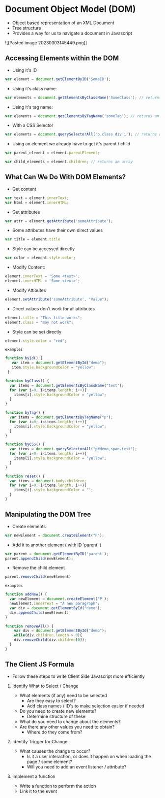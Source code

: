 # Document Object Model (DOM)

- Object based representation of an XML Document
- Tree structure
- Provides a way for us to navigate a document in Javascript

![[Pasted image 20230303145449.png]]


## Accessing Elements within the DOM

- Using it's ID
```javascript
var element = document.getElementByID('SomeID');
```

- Using it's class name:
```javascript
var elements = document.getElementsByClassName('SomeClass'); // returns an array
```

- Using it's tag name:
```javascript
var elements = document.getElementsByTagName('someTag'); // returns an array
```

- With a CSS Selector
```javascript
var elements = document.querySelectorAll('p.class div i'); // returns an array
```

- Using an element we already have to get it's parent / child
```javascript
var parent_element = element.parentElement;

var child_elements = element.children; // returns an array
```

## What Can We Do With DOM Elements?

- Get content
```javascript
var text = element.innerText;
var html = element.innerHTML;
```

- Get attributes
```javascript
var attr = element.getAttribute('someAttribute');
```

- Some attributes have their own direct values
```javascript
var title = element.title
```

- Style can be accessed directly
```javascript
var color = element.style.color;
```

- Modify Content:
```javascript
element.innerText = 'Some <text>';
element.innerHTML = 'Some <text>';
```

- Modify Attibutes
```javascript
element.setAttribute('someAttribute', "Value");
```

- Direct values don't work for all attributes
```javascript
element.title = "This title works";
element.class = "may not work";
```

- Style can be set directly
```javascript
element.style.color = "red";
```

`examples`

```javascript
function byId() {
   var item = document.getElementById("demo");
   item.style.backgroundColor = "yellow";
 }

function byClass() {
  var items = document.getElementsByClassName("test");
  for (var i=0; i<items.length; i++){
    items[i].style.backgroundColor = "yellow";
  }
}

function byTag() {
  var items = document.getElementsByTagName("p");
  for (var i=0; i<items.length; i++){
    items[i].style.backgroundColor = "yellow";
  }
}

function byCSS() {
  var items = document.querySelectorAll("p#demo,span.test");
  for (var i=0; i<items.length; i++){
    items[i].style.backgroundColor = "yellow";
  }
}

function reset() {
  var items = document.body.children;
  for (var i=0; i<items.length; i++){
    items[i].style.backgroundColor = "";
  }
}
```

## Manipulating the DOM Tree

- Create elements
```javascript
var newElement = document.createElement("P");
```

- Add it to another element ( with ID 'parent' )
```js
var parent = document.getElementByID('parent');
parent.appendChild(newElement);
```

- Remove the child element
```js
parent.removeChild(newElement)
```

`examples`
```js
function addNew() {
  var newElement = document.createElement('P');
  newElement.innerText = "A new paragraph";
  var div = document.getElementById("demo");
  div.appendChild(newElement);
}

function removeAll() {
	var div = document.getElementById("demo");
	while(div.children.length > 0){
  	div.removeChild(div.children[0]);
  }
}

```

## The Client JS Formula

- Follow these steps to write Client Side Javascript more efficiently

1. Identify What to Select / Change
	- What elements (if any) need to be selected
		- Are they easy to select?
		- Add class names / ID's to make selection easier if needed
	- Do you need to create new elements?
		- Determine structure of these
	- What do you need to change about the elements?
	- Are there any other values you need to obtain?
		- Where do they come from?

2. Identify Trigger for Change
	- What causes the change to occur?
		- Is it a user interaction, or does it happen on when loading the page / some element?
		- Will you need to add an event listener / attribute?

3. Implement a function
	- Write a function to perform the action
	- Link it to the event